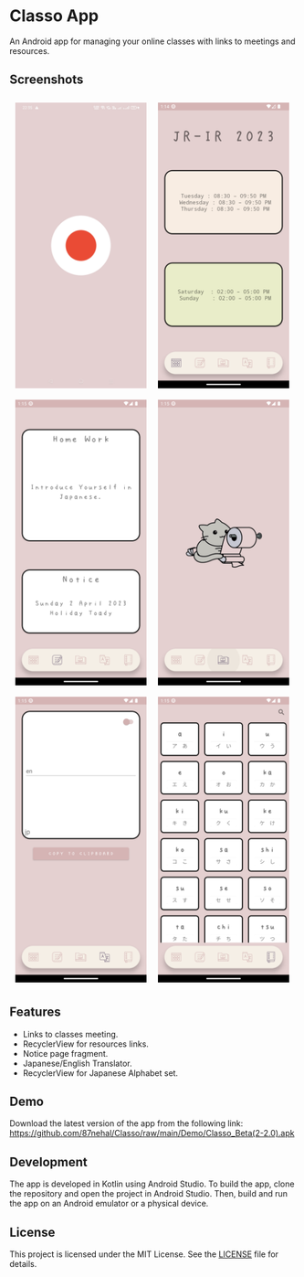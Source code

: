 # Classo App

An Android app for managing your online classes with links to meetings and resources.

## Screenshots
<div style="display: flex; flex-wrap: wrap;">
  <img src="https://raw.githubusercontent.com/87nehal/Classo/main/Screenshots/splash.jpeg" style="width: 230px; height: 500px; margin: 10px;">
  <img src="https://raw.githubusercontent.com/87nehal/Classo/main/Screenshots/1.png" style="width: 230px; height: 500px; margin: 10px;">
  <img src="https://raw.githubusercontent.com/87nehal/Classo/main/Screenshots/2.png" style="width: 230px; height: 500px; margin: 10px;">
  <img src="https://raw.githubusercontent.com/87nehal/Classo/main/Screenshots/3.png" style="width: 230px; height: 500px; margin: 10px;">
  <img src="https://raw.githubusercontent.com/87nehal/Classo/main/Screenshots/4.png" style="width: 230px; height: 500px; margin: 10px;">
  <img src="https://raw.githubusercontent.com/87nehal/Classo/main/Screenshots/5.png"style="width: 230px; height: 500px; margin: 10px;">
</div>



## Features

- Links to classes meeting.
- RecyclerView for resources links.
- Notice page fragment.
- Japanese/English Translator.
- RecyclerView for Japanese Alphabet set.

## Demo

Download the latest version of the app from the following link: 
https://github.com/87nehal/Classo/raw/main/Demo/Classo_Beta(2-2.0).apk

## Development

The app is developed in Kotlin using Android Studio. To build the app, clone the repository and open the project in Android Studio. Then, build and run the app on an Android emulator or a physical device.

## License

This project is licensed under the MIT License. See the [LICENSE](LICENSE) file for details.
